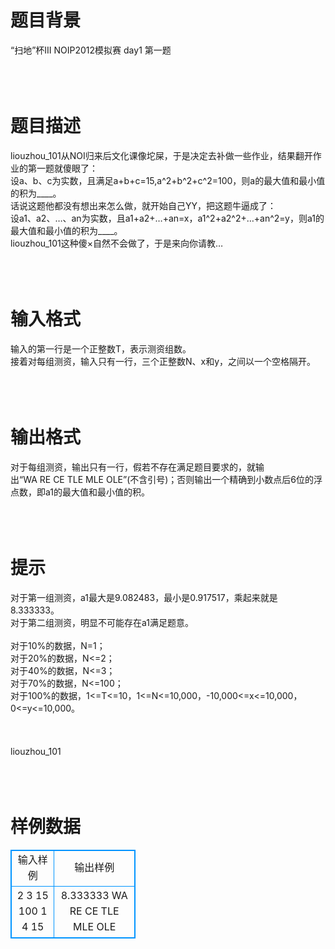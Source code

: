 # 

 
 # 题目背景 
“扫地”杯III&nbsp;NOIP2012模拟赛&nbsp;day1&nbsp;第一题<br><br><br><br> 

 
 # 题目描述 
liouzhou_101从NOI归来后文化课像坨屎，于是决定去补做一些作业，结果翻开作业的第一题就傻眼了：<br>设a、b、c为实数，且满足a+b+c=15,a^2+b^2+c^2=100，则a的最大值和最小值的积为____。<br>话说这题他都没有想出来怎么做，就开始自己YY，把这题牛逼成了：<br>设a1、a2、…、an为实数，且a1+a2+…+an=x，a1^2+a2^2+…+an^2=y，则a1的最大值和最小值的积为____。<br>liouzhou_101这种傻×自然不会做了，于是来向你请教…<br><br><br><br> 

 
 # 输入格式 
输入的第一行是一个正整数T，表示测资组数。<br>接着对每组测资，输入只有一行，三个正整数N、x和y，之间以一个空格隔开。<br><br><br><br> 

 
 # 输出格式 
对于每组测资，输出只有一行，假若不存在满足题目要求的，就输出“WA&nbsp;RE&nbsp;CE&nbsp;TLE&nbsp;MLE&nbsp;OLE”(不含引号)；否则输出一个精确到小数点后6位的浮点数，即a1的最大值和最小值的积。<br><br><br><br> 

 
 # 提示 
对于第一组测资，a1最大是9.082483，最小是0.917517，乘起来就是8.333333。<br>对于第二组测资，明显不可能存在a1满足题意。<br><br>对于10%的数据，N=1；<br>对于20%的数据，N&lt;=2；<br>对于40%的数据，N&lt;=3；<br>对于70%的数据，N&lt;=100；<br>对于100%的数据，1&lt;=T&lt;=10，1&lt;=N&lt;=10,000，-10,000&lt;=x&lt;=10,000，0&lt;=y&lt;=10,000。<br><br><br><br>liouzhou_101<br><br><br><br> 
# 样例数据
<style>
        table,table tr th, table tr td { border:1px solid #0094ff; }
        table { width: 200px; min-height: 25px; line-height: 25px; text-align: center; border-collapse: collapse;}   
    </style>
<table>
	<tr>
		<td>输入样例</td>
		<td>输出样例</td>
	</tr>
<tr><td>2
3 15 100
1 4 15



</td><td>8.333333
WA RE CE TLE MLE OLE



</td></tr></table>
